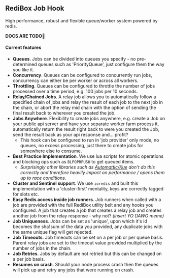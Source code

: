 ## RediBox Job Hook

High performance, robust and flexible queue/worker system powered by redis.


**DOCS ARE TODO**🙈

#### Current features

 - **Queues**. Jobs can be divided into queues you specify - no pre-determined queues such as 'PriorityQueue', just configure them the way you like it.
 - **Concurrency**. Queues can be configured to concurrently run jobs, concurrency can either be per worker or across all workers.
 - **Throttling**. Queues can be configured to throttle the number of jobs processed over a time period, e.g. 100 jobs per 10 seconds.
 - **Relay/Chained Jobs**. A relay job allows you to automatically follow a specified chain of jobs and relay the result of each job to the next job in the chain, or abort the relay mid chain with the option of sending the final result back to wherever you created the job.
 - **Jobs Anywhere**. Flexibility to create jobs anywhere, e.g. create a Job on your public api server and have your separate worker farm process it, automatically return the result right back to were you created the Job, send the result back as your api response and... profit?
   - This hook can be configured to run in 'job provider' only mode, no queues, no excess processing, just there to create jobs for somewhere else to consume.
 - **Best Practice Implementation**. We use lua scripts for atomic operations and blocking ops such as `BLPOPRPUSH` to get queued items.
   - *Surprisingly other libraries such as [Automattic/Kue](https://github.com/Automattic/kue/issues/688#issuecomment-142372665) don't do this correctly and therefore heavily impact on performance / opens them up to race conditions*.
 - **Cluster and Sentinel support**. We use `ioredis` and built this implementation with a 'cluster-first' mentality, keys are correctly tagged for slots etc.
 - **Easy Redis access inside job runners**. Job runners when called with a job are provided with the full RediBox utility belt and any hooks you configured. A job that creates a job that creates a relay job and creates another job from the relay response - why not? *(insert YO DAWG meme)*
 - **Job Uniqueness**. Jobs can be set as 'unique', upon which it's id becomes the sha1sum of the data you provided, any duplicate jobs with the same unique flag will get rejected.
 - **Job Timeouts**. Job timeouts can be set on a per job or per queue basis. Parent relay jobs are set to the timeout value provided multiplied by the number of jobs in the chain.
 - **Job Retries**. Jobs by default are not retried but this can be changed on a per job basis.
 - **Resumes on crash**. Should your node process crash then the queues will pick up and retry any jobs that were running on crash.
